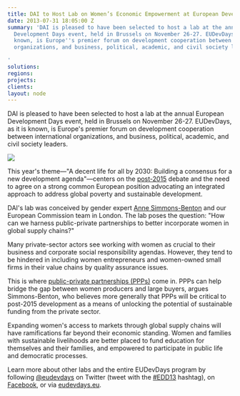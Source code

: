 ```yaml
---
title: DAI to Host Lab on Women’s Economic Empowerment at European Development Days
date: 2013-07-31 18:05:00 Z
summary: 'DAI is pleased to have been selected to host a lab at the annual European
  Development Days event, held in Brussels on November 26-27. EUDevDays, as it is
  known, is Europe''s premier forum on development cooperation between international
  organizations, and business, political, academic, and civil society leaders.

'
solutions: 
regions: 
projects: 
clients: 
layout: node
---
```


DAI is pleased to have been selected to host a lab at the annual European Development Days event, held in Brussels on November 26-27. EUDevDays, as it is known, is Europe's premier forum on development cooperation between international organizations, and business, political, academic, and civil society leaders.

![][1]

This year's theme—"A decent life for all by 2030: Building a consensus for a new development agenda"—centers on the [post-2015][2] debate and the need to agree on a strong common European position advocating an integrated approach to address global poverty and sustainable development.

DAI's lab was conceived by gender expert [Anne Simmons-Benton][3] and our European Commission team in London. The lab poses the question: "How can we harness public-private partnerships to better incorporate women in global supply chains?"

Many private-sector actors see working with women as crucial to their business and corporate social responsibility agendas. However, they tend to be hindered in including women entrepreneurs and women-owned small firms in their value chains by quality assurance issues.

This is where [public-private partnerships (PPPs)][5] come in. PPPs can help bridge the gap between women producers and large buyers, argues Simmons-Benton, who believes more generally that PPPs will be critical to post-2015 development as a means of unlocking the potential of sustainable funding from the private sector.

Expanding women's access to markets through global supply chains will have ramifications far beyond their economic standing. Women and families with sustainable livelihoods are better placed to fund education for themselves and their families, and empowered to participate in public life and democratic processes.

Learn more about other labs and the entire EUDevDays program by following [@eudevdays][6] on Twitter (tweet with the [#EDD13][7] hashtag), on [Facebook][8], or via [eudevdays.eu][9].

[1]: /assets/images/news/logo_EDD13.png
[2]: http://www.erd-report.eu/erd/report_2012/index.html
[3]: /who-we-are/our-team/anne-simmons-benton
[5]: http://www.eib.org/epec/resources/epec-using-EU-funds-in-ppps-public.pdf
[6]: https://twitter.com/eudevdays
[7]: https://twitter.com/search?q=%23EDD13&src=typd
[8]: https://www.facebook.com/EUDevDays
[9]: http://eudevdays.eu/
